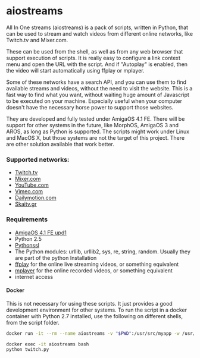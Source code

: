 # aiostreams
All In One streams (aiostreams) is a pack of scripts, written in Python, that can be used to stream and watch videos from different online networks, like Twitch.tv and Mixer.com.

These can be used from the shell, as well as from any web browser that support execution of scripts. It is really easy to configure a link context menu and open the URL with the script. And if "Autoplay" is enabled, then the video will start automatically using ffplay or mplayer.

Some of these networks have a search API, and you can use them to find available streams and videos, without the need to visit the website. This is a fast way to find what you want, without waiting huge amount of Javascript to be executed on your machine. Especially useful when your computer doesn't have the necessary horse power to support those websites.

They are developed and fully tested under AmigaOS 4.1 FE. There will be support for other systems in the future, like MorphOS, AmigaOS 3 and AROS, as long as Python is supported. The scripts might work under Linux and MacOS X, but those systems are not the target of this project. There are other solution available that work better.

### Supported networks:
* [Twitch.tv](https://www.twitch.tv/)
* [Mixer.com](https://mixer.com/)
* [YouTube.com](https://youtube.com/)
* [Vimeo.com](https://vimeo.com/)
* [Dailymotion.com](https://www.dailymotion.com)
* [Skaitv.gr](http://www.skaitv.gr/)

### Requirements
* [AmigaOS 4.1 FE upd1][amigaos]
* Python 2.5
* [Pythonssl][pythonssl]
* The Python modules: urllib, urllib2, sys, re, string, random. Usually they are part of the python Installation
* [ffplay][ffmpeg] for the online live streaming videos, or something equivalent
* [mplayer][mplayer] for the online recorded videos, or something equivalent
* internet access

#### Docker
This is not necessary for using these scripts. It just provides a good development environment for other systems.
To run the script in a docker container with Python 2.7 installed, use the following on different shells, from the script folder.

```bash
docker run -it --rm --name aiostreams -v "$PWD":/usr/src/myapp -w /usr/src/myapp python:2
```
```bash
docker exec -it aiostreams bash
python twitch.py
```

[pythonssl]: http://os4depot.net/?function=showfile&file=library/misc/pythonssl.lha
[ffmpeg]: http://os4depot.net/?function=showfile&file=video/convert/ffmpeg.lha
[mplayer]: http://os4depot.net/index.php?function=search&tool=simple&f_fields=mplayer
[amigaos]: http://amigaos.net
[blog]: https://walkero.gr
